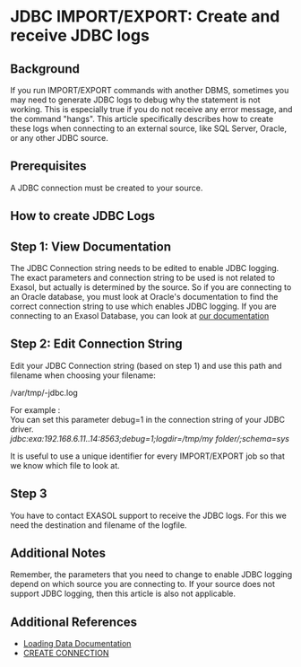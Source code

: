 # JDBC IMPORT/EXPORT: Create and receive JDBC logs 
## Background

If you run IMPORT/EXPORT commands with another DBMS, sometimes you may need to generate JDBC logs to debug why the statement is not working. This is especially true if you do not receive any error message, and the command "hangs". This article specifically describes how to create these logs when connecting to an external source, like SQL Server, Oracle, or any other JDBC source. 

## Prerequisites

A JDBC connection must be created to your source.  

## How to create JDBC Logs

## Step 1: View Documentation

The JDBC Connection string needs to be edited to enable JDBC logging. The exact parameters and connection string to be used is not related to Exasol, but actually is determined by the source. So if you are connecting to an Oracle database, you must look at Oracle's documentation to find the correct connection string to use which enables JDBC logging. If you are connecting to an Exasol Database, you can look at [our documentation](https://docs.exasol.com/connect_exasol/drivers/jdbc.htm)

## Step 2: Edit Connection String

Edit your JDBC Connection string (based on step 1) and use this path and filename when choosing your filename:

/var/tmp/<identifier>-jdbc.log

For example :  
You can set this parameter debug=1 in the connection string of your JDBC driver.  
*jdbc:exa:192.168.6.11..14:8563;debug=1;logdir=/tmp/my folder/;schema=sys*

It is useful to use a unique identifier for every IMPORT/EXPORT job so that we know which file to look at. 

## Step 3

You have to contact EXASOL support to receive the JDBC logs. For this we need the destination and filename of the logfile.

## Additional Notes

Remember, the parameters that you need to change to enable JDBC logging depend on which source you are connecting to. If your source does not support JDBC logging, then this article is also not applicable. 

## Additional References

* [Loading Data Documentation](https://docs.exasol.com/loading_data/load_data_from_externalsources.htm)
* [CREATE CONNECTION](https://docs.exasol.com/sql/create_connection.htm)
